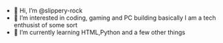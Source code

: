 - 👋 Hi, I’m @slippery-rock
- 👀 I’m interested in coding, gaming and PC building basically I am a tech enthusist of some sort
- 🌱 I’m currently learning HTML,Python and a few other things

<!---
slippery-rock/slippery-rock is a ✨ special ✨ repository because its `README.md` (this file) appears on your GitHub profile.
You can click the Preview link to take a look at your changes.
--->
